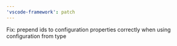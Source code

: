 ```yaml
---
'vscode-framework': patch
---
```


Fix: prepend ids to configuration properties correctly when using configuration from type
